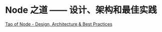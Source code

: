 # Node 之道 —— 设计、架构和最佳实践

[Tao of Node - Design, Architecture & Best Practices](https://alexkondov.com/tao-of-node/#structure-coding-practices)


